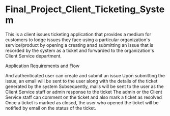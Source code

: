 # Final_Project_Client_Ticketing_System
This is a client issues ticketing application that provides a medium for customers to lodge issues they face using a particular organization's service/product by opening a creating anad submitting an issue that is recorded by the system as a ticket and forwarded to the organization's Client Service department.

Application Requirements and Flow

And authenticated user can create and submit an issue
Upon submitting the issue, an email will be sent to the user along with the details of the ticket generated by the system
Subsequently, mails will be sent to the user as the Client Service staff or admin response to the ticket
The admin or the Client Service staff can comment on the ticket and also mark a ticket as resolved
Once a ticket is marked as closed, the user who opened the ticket will be notified by email on the status of the ticket.
